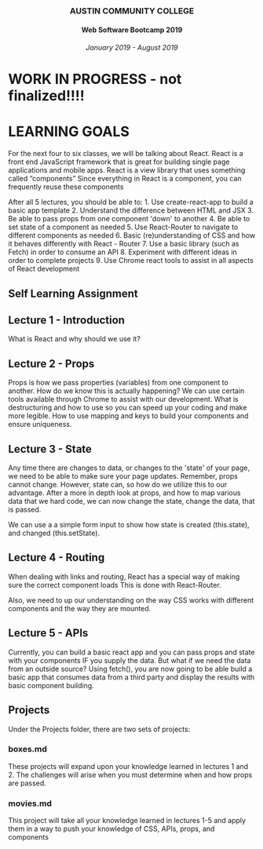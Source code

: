 <center>

### AUSTIN COMMUNITY COLLEGE 
#### Web Software Bootcamp 2019
###### January 2019 - August 2019

</center>

# WORK IN PROGRESS - not finalized!!!!

# LEARNING GOALS

For the next four to six classes, we will be talking about React.
React is a front end JavaScript framework that is great for building single page applications and mobile apps.
React is a view library that uses something called “components”
Since everything in React is a component, you can frequently reuse these components

After all 5 lectures, you should be able to:
		1. Use create-react-app to build a basic app template
		2. Understand the difference between HTML and JSX
		3. Be able to pass props from one component 'down' to another
		4. Be able to set state of a component as needed
		5. Use React-Router to navigate to different components as needed
		6. Basic (re)understanding of CSS and how it behaves differently with React - Router
		7. Use a basic library (such as Fetch) in order to consume an API
		8. Experiment with different ideas in order to complete projects
		9. Use Chrome react tools to assist in all aspects of React development
		

## Self Learning Assignment

## Lecture 1 - Introduction

What is React and why should we use it?

## Lecture 2 - Props

Props is how we pass properties (variables) from one component to another. How do we know this is actually
happening? We can use certain tools available through Chrome to assist with our development.
What is destructuring and how to use so you can speed up your coding and make more legible.
How to use mapping and keys to build your components and ensure uniqueness.

## Lecture 3 - State

Any time there are changes to data,  or changes to the 'state' of your page, we need to be able to make sure your page updates.
Remember, props cannot change. However, state can, so how do we utilize this to our advantage.
After a more in depth look at props, and how to map various data that we hard code, we can now change the state,
change the data, that is passed.

We can use a a simple form input to show how state is created (this.state), and changed (this.setState).

## Lecture 4 - Routing

When dealing with links and routing, React has a special way of making sure the correct component loads
This is done with React-Router.

Also, we need to up our understanding on the way CSS works with different components and the way they are mounted.

## Lecture 5 - APIs

Currently, you can build a basic react app and you can pass props and state with your components IF you supply the data.
But what if we need the data from an outside source? 
Using fetch(), you are now going to be able build a basic app that consumes data from a third party
and display the results with basic component building.

## Projects

Under the Projects folder, there are two sets of projects:

### boxes.md

These projects will expand upon your knowledge learned in lectures 1 and 2. 
The challenges will arise when you must determine when and how props are passed.

### movies.md

This project will take all your knowledge learned in lectures 1-5 and apply them in a way to push your
knowledge of CSS, APIs, props, and components


